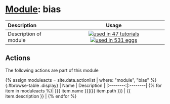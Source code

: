 # [Module](../manual.md): bias

| Description    | Usage |
|:--------|:--------:|
| Description of module | [![used in 47 tutorials](https://img.shields.io/badge/tutorials-47-green.svg)](https://www.plumed-tutorials.org/browse.html?search=bias)[![used in 531 eggs](https://img.shields.io/badge/nest-531-green.svg)](https://www.plumed-nest.org/browse.html?search=bias)|

## Actions 

The following actions are part of this module

{% assign moduleacts = site.data.actionlist | where: "module", "bias" %}
{:#browse-table .display}
| Name | Description |
|:--------:|:--------|
{% for item in moduleacts %}| [{{ item.name }}]({{ item.path }}) | {{ item.description }} |
{% endfor %}
<script>
$(document).ready(function() {
var table = $('#browse-table').DataTable({
  "dom": '<"search"f><"top"il>rt<"bottom"Bp><"clear">',
  language: { search: '', searchPlaceholder: "Search project..." },
  buttons: [
        'copy', 'excel', 'pdf'
  ],
  "order": [[ 0, "desc" ]]
  });
$('#browse-table-searchbar').keyup(function () {
  table.search( this.value ).draw();
  });
  hu = window.location.search.substring(1);
  searchfor = hu.split("=");
  if( searchfor[0]=="search" ) {
      table.search( searchfor[1] ).draw();
  }
});
</script>

